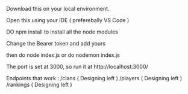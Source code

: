 Download this on your local environment.

Open this using your IDE ( preferebally VS Code )

DO npm install to install all the node modules

Change the Bearer token and add yours

then do node index.js or do nodemon index.js

The port is set at 3000, so run it at http://localhost:3000/

Endpoints that work : 
/clans ( Designing left )
/players  ( Designing left )
/rankings  ( Designing left )
